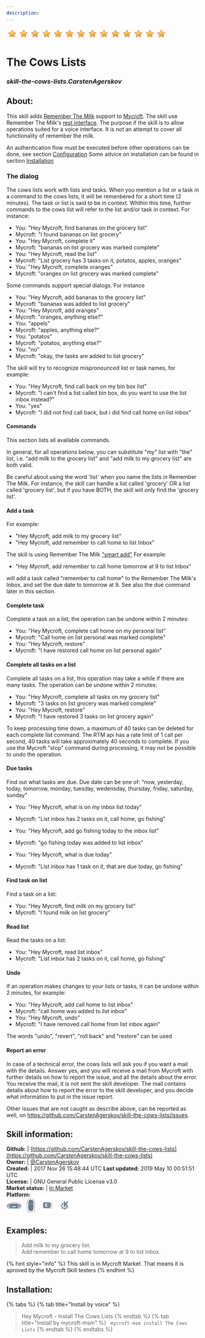 ```yaml
--- 
description: 
---
```


![](../.gitbook/assets/star.png)![](../.gitbook/assets/star.png)![](../.gitbook/assets/star.png)![](../.gitbook/assets/star.png)![](../.gitbook/assets/star.png)![](../.gitbook/assets/star.png)![](../.gitbook/assets/star.png)![](../.gitbook/assets/star.png)![](../.gitbook/assets/star.png)![](../.gitbook/assets/star.png)![](../.gitbook/assets/star.png)![](../.gitbook/assets/star.png)![](../.gitbook/assets/star.png)![](../.gitbook/assets/star.png)  
# The Cows Lists  
### _skill-the-cows-lists.CarstenAgerskov_  
## About:  
This skill adds [Remember The Milk](https://www.rememberthemilk.com/) support to [Mycroft](https://mycroft.ai/).
The skill use Remember The Milk's [rest interface](https://www.rememberthemilk.com/services/api/).
The purpose if the skill is to allow operations suited for a voice interface. It is not an attempt to cover all functionality of remember the milk.

An authentication flow must be executed before other operations can be
done, see section [Configuration](##Configuration)
Some advice on installation can be found in section [Installation](##Installation)

### The dialog
The cows lists work with lists and tasks. When you mention a list or a task in a command to the cows lists,
it will be remenbered for a short time (2 minutes). The task or list is said to be in context. Whthin this time, further commands to the cows list will refer to the list and/or task in context.
For instance:

* You: "Hey Mycroft, find bananas on the grocery list"
* Mycroft: "I found bananas on list grocery"
* You: "Hey Mycroft, complete it"
* Mycroft: "bananas on list grocery was marked complete"
* You: "Hey Mycroft, read the list"
* Mycroft: "List grocery has 3 tasks on it, potatos, apples, oranges"
* You: "Hey Mycroft, complete oranges"
* Mycroft: "oranges on list grocery was marked complete"

Some commands support special dialogs. For instance
* You: "Hey Mycroft, add bananas to the grocery list"
* Mycroft: "bananas was added to list grocery"
* You: "Hey Mycroft, add oranges"
* Mycroft: "oranges, anything else?"
* You: "appels"
* Mycroft: "apples, anything else?"
* You: "potatos"
* Mycroft: "potatos, anything else?"
* You: "no"
* Mycroft: "okay, the tasks are added to list grocery"

The skill will try to recognize mispronounced list or task names, for example:
* You: "Hey Mycroft, find call back on my bin box list"
* Mycroft: "I can't find a list called bin box, do you want to use the list inbox instead?"
* You: "yes"
* Mycroft: "I did not find call back, but i did find call home on list inbox"


#### Commands
This section lists all available commands.

In general, for all operations below, you can substitute "my" list with "the" list, i.e. "add milk to the grocery list" and "add milk to my grocery list" are both valid.

Be careful about using the word 'list' when you name the lists in Remember The Milk. For instance, the skill can handle a list called 'grocery' OR a list called 'grocery list', but if you have BOTH, the skill will only find the 'grocery list'.

#### Add a task
For example:
* "Hey Mycroft, add milk to my grocery list"
* "Hey Mycroft, add remember to call home to list Inbox"

The skill is using Remember The Milk ["smart add"](https://www.rememberthemilk.com/help/?ctx=basics.smartadd.whatis.) For example:

* "Hey Mycroft, add remember to call home tomorrow at 9 to list Inbox"

will add a task called "remember to call home" to the Remember The Milk's Inbox, and set the due date to tomorrow at 9. See also the due command later in this section.

#### Complete task
Complete a task on a list, the operation can be undone within 2 minutes:
* You: "Hey Mycroft, complete call home on my personal list"
* Mycroft: "Call home on list personal was marked complete"
* You: "Hey Mycroft, restore"
* Mycroft: "I have restored call home on list personal again"

#### Complete all tasks on a list
Complete all tasks on a list, this operation may take a while if there are many tasks. The operation can be undone within 2 minutes:
* You: "Hey Mycroft, complete all tasks on my grocery list"
* Mycroft: "3 tasks on list grocery was marked complete"
* You: "Hey Mycroft, restore"
* Mycroft: "I have restored 3 tasks on list grocery again"

To keep processing time down, a maximum of 40 tasks can be deleted for each complete list command. The
RTM api has a rate limit of 1 call per second, 40 tasks will take approximately 40 seconds to complete.
If you use the Mycroft "stop" command during processing, it may not be possible to undo the operation.

#### Due tasks
Find out what tasks are due. Due date can be one of: "now, yesterday, today, tomorrow, monday, tuesday, wedensday, thursday, friday, saturday, sunday"

* You: "Hey Mycroft, what is on my inbox list today"
* Mycroft: "List inbox has 2 tasks on it, call home, go fishing"

* You: "Hey Mycroft, add go fishing today to the inbox list"
* Mycroft: "go fishing today was added to list inbox"
* You: "Hey Mycroft, what is due today"
* Mycroft: "List inbox has 1 task on it, that are due today, go fishing"

#### Find task on list
Find a task on a list:
* You: "Hey Mycroft, find milk on my grocery list"
* Mycroft: "I found milk on list grocery"

#### Read list
Read the tasks on a list:
* You: "Hey Mycroft, read list inbox"
* Mycroft: "List inbox has 2 tasks on it, call home, go fishing"

#### Undo
If an operation makes changes to your lists or tasks, it can be undone within 2 minutes, for example:

* You: "Hey Mycroft, add call home to list inbox"
* Mycroft: "call home was added to list inbox"
* You: "Hey Mycroft, undo"
* Mycroft: "I have removed call home from list inbox again"

The words "undo", "revert", "roll back" and "restore" can be used

#### Report an error
In case of a technical error, the cows lists will ask you if you want a mail with the details. Answer yes, and you will receive a mail from Mycroft with further details on how to report the issue, and all the details about the error.
You receive the mail, it is not sent the skill developer. The mail contains detalis about how to report the error to the skill developer,
and you decide what information to put in the issue report.

Other issues that are not caught as describe above, can be reported as well, on https://github.com/CarstenAgerskov/skill-the-cows-lists/issues.

## Skill information:  
**Github:** | [https://github.com/CarstenAgerskov/skill-the-cows-lists](https://github.com/CarstenAgerskov/skill-the-cows-lists)  
**Owner:** | [@CarstenAgerskov](https://github.com/CarstenAgerskov)  
**Created:** | 2017 Nov 26 15:48:44 UTC  **Last updated:** 2019 May 10 00:51:51 UTC  
**License:** | GNU General Public License v3.0  
**Market status:** | [In Market](https://market.mycroft.ai/skill/carstena-the-cows-lists)  
**Platform:**  
 ![](../.gitbook/assets/mark-1-icon.png)  ![](../.gitbook/assets/mark-2-icon.png)  ![](../.gitbook/assets/picroft-icon.png)  ![](../.gitbook/assets/kde.png)   
## Examples:  
> Add milk to my grocery list.  
> Add remember to call home tomorrow at 9 to list Inbox.  
  
{% hint style="info" %}
This skill is in Mycroft Market. That means it is aproved by the Mycroft Skill testers
{% endhint %}
    
## Installation:  
{% tabs %}
{% tab title="Install by voice" %}
> Hey Mycroft - install The Cows Lists
{% endtab %}
  {% tab title="Install by mycroft-msm" %}
``` mycroft-msm install The Cows Lists```
{% endtab %}
  {% endtabs %}
  